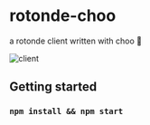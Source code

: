 # rotonde-choo
a rotonde client written with choo 🚂

![client](https://cblgh.org/i/2017-07/rotonde-choo.png)

## Getting started
### `npm install && npm start`
